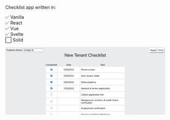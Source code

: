Checklist app written in:

✅ Vanilla  
✅ React  
✅ Vue  
✅ Svelte  
⬜ Solid

![screenshot](screenshot.png)
